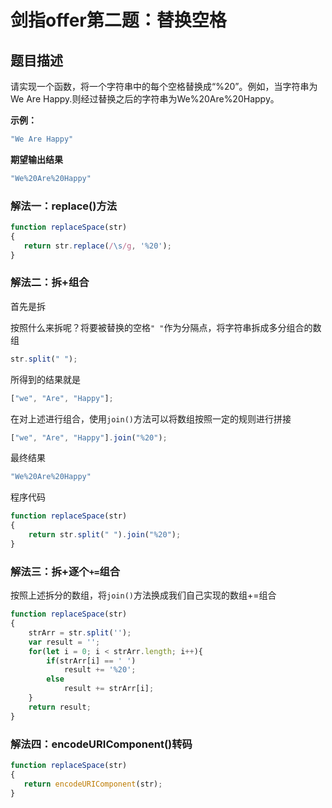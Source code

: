# 剑指offer第二题：替换空格

## 题目描述

请实现一个函数，将一个字符串中的每个空格替换成“%20”。例如，当字符串为We Are Happy.则经过替换之后的字符串为We%20Are%20Happy。

**示例：**

```js
"We Are Happy"
```

**期望输出结果**

```js
"We%20Are%20Happy"
```

### 解法一：replace()方法

```js
function replaceSpace(str)
{
   return str.replace(/\s/g, '%20');
}
```

### 解法二：拆+组合

首先是拆

按照什么来拆呢？将要被替换的空格`" "`作为分隔点，将字符串拆成多分组合的数组

```js
str.split(" ");
```

所得到的结果就是

```js
["we", "Are", "Happy"];
```

在对上述进行组合，使用`join()`方法可以将数组按照一定的规则进行拼接

```js
["we", "Are", "Happy"].join("%20");
```

最终结果

````js
"We%20Are%20Happy"
````

程序代码

```js
function replaceSpace(str)
{
    return str.split(" ").join("%20");
}
```

### 解法三：拆+逐个`+=`组合

按照上述拆分的数组，将`join()`方法换成我们自己实现的数组+=组合

```js
function replaceSpace(str)
{
    strArr = str.split('');
    var result = '';
    for(let i = 0; i < strArr.length; i++){
        if(strArr[i] == ' ')
            result += '%20';
        else 
            result += strArr[i];
    }
    return result;
}
```

### 解法四：encodeURIComponent()转码

```js
function replaceSpace(str)
{
   return encodeURIComponent(str);
}
```

